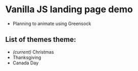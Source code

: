 # Vanilla JS landing page demo

- Planning to animate using Greensock

## List of themes theme:
- *(current)* Christmas
- Thanksgiving
- Canada Day